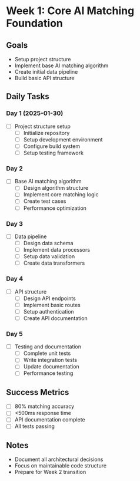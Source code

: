 # Week 1: Core AI Matching Foundation

## Goals
- Setup project structure
- Implement base AI matching algorithm
- Create initial data pipeline
- Build basic API structure

## Daily Tasks

### Day 1 (2025-01-30)
- [ ] Project structure setup
  - [ ] Initialize repository
  - [ ] Setup development environment
  - [ ] Configure build system
  - [ ] Setup testing framework

### Day 2
- [ ] Base AI matching algorithm
  - [ ] Design algorithm structure
  - [ ] Implement core matching logic
  - [ ] Create test cases
  - [ ] Performance optimization

### Day 3
- [ ] Data pipeline
  - [ ] Design data schema
  - [ ] Implement data processors
  - [ ] Setup data validation
  - [ ] Create data transformers

### Day 4
- [ ] API structure
  - [ ] Design API endpoints
  - [ ] Implement basic routes
  - [ ] Setup authentication
  - [ ] Create API documentation

### Day 5
- [ ] Testing and documentation
  - [ ] Complete unit tests
  - [ ] Write integration tests
  - [ ] Update documentation
  - [ ] Performance testing

## Success Metrics
- [ ] 80% matching accuracy
- [ ] <500ms response time
- [ ] API documentation complete
- [ ] All tests passing

## Notes
- Document all architectural decisions
- Focus on maintainable code structure
- Prepare for Week 2 transition

